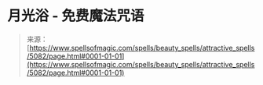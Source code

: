 <!--yml

category: 未分类

date: 2024-06-12 18:39:05

-->

# 月光浴 - 免费魔法咒语

> 来源：[https://www.spellsofmagic.com/spells/beauty_spells/attractive_spells/5082/page.html#0001-01-01](https://www.spellsofmagic.com/spells/beauty_spells/attractive_spells/5082/page.html#0001-01-01)
